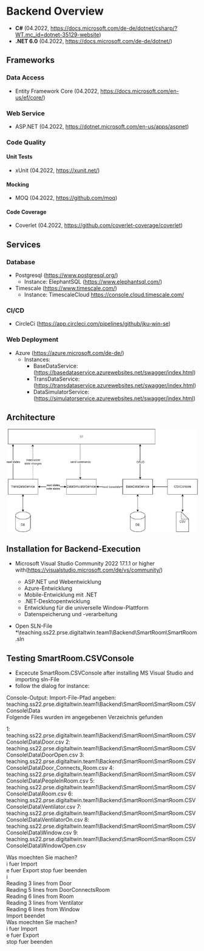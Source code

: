 # Backend Overview
- **C#** (04.2022, https://docs.microsoft.com/de-de/dotnet/csharp/?WT.mc_id=dotnet-35129-website)
- **.NET 6.0** (04.2022, https://docs.microsoft.com/de-de/dotnet/)

## Frameworks
### Data Access
- Entity Framework Core (04.2022, https://docs.microsoft.com/en-us/ef/core/)
### Web Service
- ASP.NET (04.2022, https://dotnet.microsoft.com/en-us/apps/aspnet)
### Code Quality
#### Unit Tests
- xUnit (04.2022, https://xunit.net/)
#### Mocking 
- MOQ (04.2022, https://github.com/moq)
#### Code Coverage
- Coverlet (04.2022, https://github.com/coverlet-coverage/coverlet)
## Services
### Database
- Postgresql (https://www.postgresql.org/)
    - Instance: ElephantSQL (https://www.elephantsql.com/)
- Timescale (https://www.timescale.com/)
    - Instance: TimescaleCloud https://console.cloud.timescale.com/
### CI/CD
- CircleCi (https://app.circleci.com/pipelines/github/jku-win-se)
### Web Deployment
- Azure (https://azure.microsoft.com/de-de/)
    - Instances: 
        - BaseDataService: (https://basedataservice.azurewebsites.net/swagger/index.html)
        - TransDataService: (https://transdataservice.azurewebsites.net/swagger/index.html)
        - DataSimulatorService: (https://simulatorservice.azurewebsites.net/swagger/index.html)
## Architecture
![ServiceArchitecture](../Doku/Models/ServiceArchitecture.jpg)


## Installation for Backend-Execution
- Microsoft Visual Studio Community 2022 17.1.1 or higher with(https://visualstudio.microsoft.com/de/vs/community/)
    - ASP.NET und Webentwicklung
    - Azure-Entwicklung
    - Mobile-Entwicklung mit .NET
    - .NET-Desktopentwicklung
    - Entwicklung für die universelle Window-Plattform
    - Datenspeicherung und -verarbeitung
  
- Open SLN-File *\teaching.ss22.prse.digitaltwin.team1\Backend\SmartRoom\SmartRoom.sln

## Testing SmartRoom.CSVConsole
- Excecute SmartRoom.CSVConsole after installing MS Visual Studio and importing sln-File
- follow the dialog for instance: 

Console-Output:
Import-File-Pfad angeben:
teaching.ss22.prse.digitaltwin.team1\Backend\SmartRoom\SmartRoom.CSVConsole\Data\
Folgende Files wurden im angegebenen Verzeichnis gefunden

1: teaching.ss22.prse.digitaltwin.team1\Backend\SmartRoom\SmartRoom.CSVConsole\Data\Door.csv
2: teaching.ss22.prse.digitaltwin.team1\Backend\SmartRoom\SmartRoom.CSVConsole\Data\DoorOpen.csv
3: teaching.ss22.prse.digitaltwin.team1\Backend\SmartRoom\SmartRoom.CSVConsole\Data\Door_Connects_Room.csv
4: teaching.ss22.prse.digitaltwin.team1\Backend\SmartRoom\SmartRoom.CSVConsole\Data\PeopleInRoom.csv
5: teaching.ss22.prse.digitaltwin.team1\Backend\SmartRoom\SmartRoom.CSVConsole\Data\Room.csv
6: teaching.ss22.prse.digitaltwin.team1\Backend\SmartRoom\SmartRoom.CSVConsole\Data\Ventilator.csv
7: teaching.ss22.prse.digitaltwin.team1\Backend\SmartRoom\SmartRoom.CSVConsole\Data\VentilatorOn.csv
8: teaching.ss22.prse.digitaltwin.team1\Backend\SmartRoom\SmartRoom.CSVConsole\Data\Window.csv
9: teaching.ss22.prse.digitaltwin.team1\Backend\SmartRoom\SmartRoom.CSVConsole\Data\WindowOpen.csv

Was moechten Sie machen?  
i fuer Import  
e fuer Export
stop fuer beenden  
i  
Reading 3 lines from Door  
Reading 5 lines from DoorConnectsRoom  
Reading 6 lines from Room  
Reading 3 lines from Ventilator  
Reading 6 lines from Window  
Import beendet  
Was moechten Sie machen?  
i fuer Import  
e fuer Export  
stop fuer beenden  
